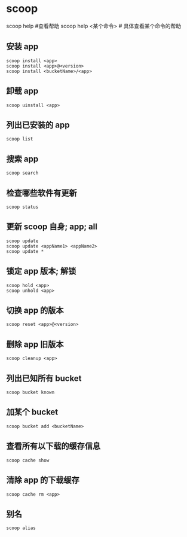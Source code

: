 # scoop
scoop help #查看帮助
scoop help <某个命令> # 具体查看某个命令的帮助

## 安装 app
    scoop install <app>
    scoop install <app>@<version>
    scoop install <bucketName>/<app>
## 卸载 app
    scoop uinstall <app>

## 列出已安装的 app
    scoop list
## 搜索 app
    scoop search
## 检查哪些软件有更新
    scoop status

## 更新 scoop 自身; app; all
    scoop update 
    scoop update <appName1> <appName2>
    scoop update *
## 锁定 app 版本; 解锁
    scoop hold <app>
    scoop unhold <app>
## 切换 app 的版本
    scoop reset <app>@<version>
## 删除 app 旧版本
    scoop cleanup <app>

## 列出已知所有 bucket
    scoop bucket known
## 加某个 bucket
    scoop bucket add <bucketName>

## 查看所有以下载的缓存信息
    scoop cache show
## 清除 app 的下载缓存
    scoop cache rm <app>

##  别名
    scoop alias
